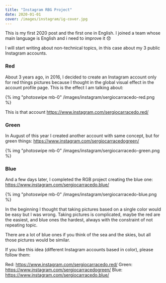 ```yaml
---
title: "Instagram RBG Project"
date: 2020-01-01
cover: /images/instagram/ig-cover.jpg
---
```

This is my first 2020 post and the first one in English. I joined a team whose main language is English and i need to improve it :disappointed:

I will start writing about non-technical topics, in this case about my 3 public Instagram accounts.

### Red

About 3 years ago, in 2016, I decided to create an Instagram account only for red things pictures because I thought in the global visual effect in the account profile page. This is the effect I am talking about:

{% img "photoswipe mb-0" /images/instagram/sergiocarracedo-red.png %}
&nbsp;

This is that account https://www.instagram.com/sergiocarracedo.red/

### Green

In August of this year I created another account with same concept, but for green things: https://www.instagram.com/sergiocarracedogreen/

{% img "photoswipe mb-0" /images/instagram/sergiocarracedo-green.png %}

### Blue

And a few days later, I completed the RGB project creating the blue one: https://www.instagram.com/sergiocarracedo.blue/

{% img "photoswipe mb-0" /images/instagram/sergiocarracedo-blue.png %}
&nbsp;

In the beginning I thought that taking pictures based on a single color would be easy but I was wrong. Taking pictures is complicated, maybe the red are the easiest, and blue ones the hardest, always with the constraint of not repeating topic.

There are a lot of blue ones if you think of the sea and the skies, but all those pictures would be similar.

If you like this idea (different Instagram accounts based in color), please follow them:

Red: https://www.instagram.com/sergiocarracedo.red/
Green: https://www.instagram.com/sergiocarracedogreen/
Blue: https://www.instagram.com/sergiocarracedo.blue/
